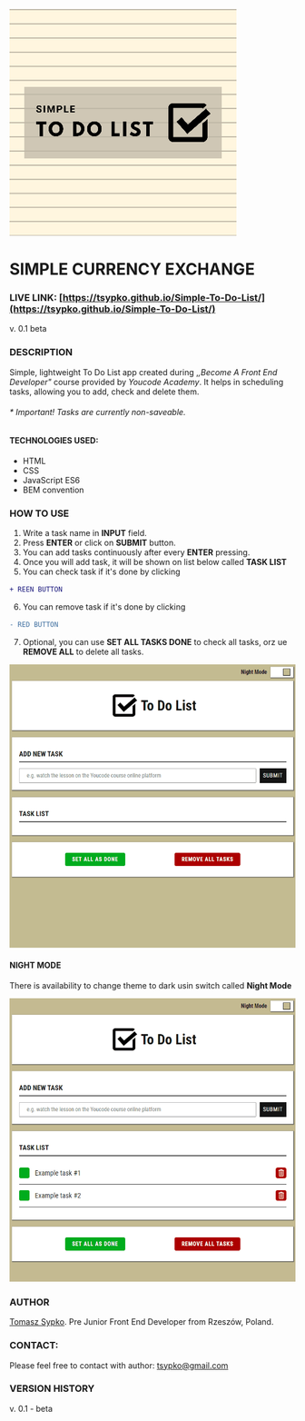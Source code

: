 
![ToDoList-Logo](https://raw.githubusercontent.com/TSypko/Simple-To-Do-List/master/images/share-mini.png)
# SIMPLE CURRENCY EXCHANGE
### LIVE LINK: [https://tsypko.github.io/Simple-To-Do-List/](https://tsypko.github.io/Simple-To-Do-List/)
 v. 0.1 beta
### DESCRIPTION
Simple, lightweight To Do List app created during ,*,Become A Front End Developer"* course provided by *Youcode Academy*.
It helps in scheduling tasks, allowing you to add, check and delete them.

###### * Important! Tasks are currently non-saveable.
#### TECHNOLOGIES USED:
- HTML
- CSS
- JavaScript ES6
- BEM convention

### HOW TO USE

1. Write a task name in **INPUT** field.
2. Press **ENTER** or click on **SUBMIT** button.
3. You can add tasks continuously after every **ENTER** pressing.
4. Once you will add task, it will be shown on list below called **TASK LIST** 
5. You can check task if it's done by clicking 
```diff
+ REEN BUTTON
```
6. You can  remove task if it's done by clicking 
```diff
- RED BUTTON
```
7. Optional, you can use **SET ALL TASKS DONE** to check all tasks, orz ue **REMOVE ALL** to delete all tasks.

![usage-gif](https://raw.githubusercontent.com/TSypko/Simple-To-Do-List/master/images/toDoList__usage.gif)


#### **NIGHT MODE**

There is availability to change theme to dark usin switch called **Night Mode**

![switch-usage-gif](https://raw.githubusercontent.com/TSypko/Simple-To-Do-List/master/images/nighMode__usage.gif)

### AUTHOR
[Tomasz Sypko](https://tsypko.github.io/homepage/). Pre Junior Front End Developer from Rzeszów, Poland. 
### CONTACT:
Please feel free to contact with author: [tsypko@gmail.com](tsypko@gmail.com)

### VERSION HISTORY

v. 0.1 - beta
